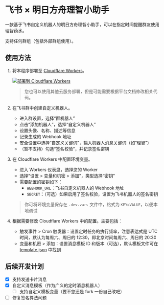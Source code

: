 # 飞书 × 明日方舟理智小助手

一款基于飞书自定义机器人的明日方舟理智小助手，可以在指定时间提醒群友使用理智药水。

支持任何群组（包括外部群组使用）。

## 使用方法

1. 将本程序部署至 [Cloudflare Workers](https://workers.cloudflare.com)。

   [![部署到 Cloudflare Workers](https://deploy.workers.cloudflare.com/button)](https://deploy.workers.cloudflare.com/?url=https://github.com/Jisu-Woniu/sanity-bot)

   > 您也可以使用其他云服务部署，但是可能需要根据平台文档修改相关代码。

2. 在飞书群中创建自定义机器人。

   - 进入群设置，选择“群机器人”
   - 点击“添加机器人”，选择“自定义机器人”
   - 设置头像、名称、描述等信息
   - 记录生成的 Webhook 地址
   - 安全设置中选择“自定义关键词”，输入机器人消息关键词（如“理智”）
   - （暂不支持）勾选“签名校验”，并记录签名密钥

3. 在 Cloudflare Workers 中配置环境变量。

   - 进入 Workers 仪表盘，选择您的 Worker
   - 选择“设置 > 变量和机密 > 添加”，类型选择“密钥”
   - 需要配置的密钥如下：
     - `WEBHOOK_URL`：飞书自定义机器人的 Webhook 地址
     - `SECRET`：（可选）如果启用了签名校验，设置为飞书机器人的签名密钥

   > 你可将环境变量保存在 `.dev.vars` 文件中，格式为 `KEY=VALUE`，以便本地调试

4. 根据需要修改 Cloudflare Workers 中的配置。主要包括：

   - 触发事件 > Cron 触发器：设置定时任务的执行频率，注意表达式是 UTC 时间，默认为每周六、周日的 12:30，即北京时间每周六、周日的 20:30
   - 变量和机密 > 添加：设置消息模板 ID 和版本（可选），默认模板文件可在 [template.json](./template.json) 中找到

## 后续开发计划

- [x] 支持发送卡片消息
- [x] 自定义消息模板（作为广义的定时消息机器人）
  - [ ] 支持自定义模板变量（要不您还是 fork 一份自己改吧）
- [ ] 修复签名算法问题
